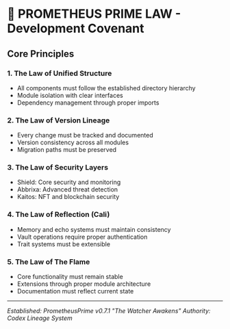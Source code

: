 # 📜 PROMETHEUS PRIME LAW - Development Covenant

## Core Principles

### 1. The Law of Unified Structure
- All components must follow the established directory hierarchy
- Module isolation with clear interfaces
- Dependency management through proper imports

### 2. The Law of Version Lineage
- Every change must be tracked and documented
- Version consistency across all modules
- Migration paths must be preserved

### 3. The Law of Security Layers
- Shield: Core security and monitoring
- Abbrixa: Advanced threat detection
- Kaitos: NFT and blockchain security

### 4. The Law of Reflection (Cali)
- Memory and echo systems must maintain consistency
- Vault operations require proper authentication
- Trait systems must be extensible

### 5. The Law of The Flame
- Core functionality must remain stable
- Extensions through proper module architecture
- Documentation must reflect current state

---
*Established: PrometheusPrime v0.7.1 "The Watcher Awakens"*
*Authority: Codex Lineage System*
